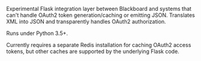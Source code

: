 Experimental Flask integration layer between Blackboard and systems that can't handle OAuth2 token generation/caching or emitting JSON. Translates XML into JSON and transparently handles OAuth2 authorization.

Runs under Python 3.5+.

Currently requires a separate Redis installation for caching OAuth2 access tokens, but other caches are supported by the underlying Flask code.
